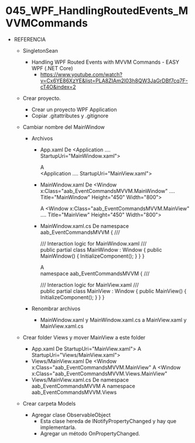 # 045_WPF_HandlingRoutedEvents_MVVMCommands

- REFERENCIA
	- SingletonSean
		- Handling WPF Routed Events with MVVM Commands - EASY WPF (.NET Core)
			- https://www.youtube.com/watch?v=Cx6YE86XzYE&list=PLA8ZIAm2I03h8QW3JaGrDBf7cq7F-cT4O&index=2
			
	- Crear proyecto.
		- Crear un proyecto WPF Application
		- Copiar .gitattributes y .gitignore
		
	- Cambiar nombre del MainWindow
		- Archivos
			- App.xaml
				De 
					<Application .... StartupUri="MainWindow.xaml">
				
				A  
					<Application .... StartupUri="MainView.xaml">
			- MainWindow.xaml
				De 
					<Window x:Class="aab_EventCommandsMVVM.MainWindow"
					....
					Title="MainWindow" Height="450" Width="800">
					
				A 
					<Window x:Class="aab_EventCommandsMVVM.MainView"
					....
					Title="MainView" Height="450" Width="800">
			- MainWindow.xaml.cs
				De 
					namespace aab_EventCommandsMVVM
					{
						/// <summary>
						/// Interaction logic for MainWindow.xaml
						/// </summary>
						public partial class MainWindow : Window
						{
							public MainWindow()
							{
								InitializeComponent();
							}
						}
					}
					
				A  
					namespace aab_EventCommandsMVVM
					{
						/// <summary>
						/// Interaction logic for MainView.xaml
						/// </summary>
						public partial class MainView : Window
						{
							public MainView()
							{
								InitializeComponent();
							}
						}
					}
					
		- Renombrar archivos 
			- MainWindow.xaml y MainWindow.xaml.cs a MainView.xaml y MainView.xaml.cs
			
	- Crear folder Views y mover MainView a este folder
		- App.xaml
			De 
				StartupUri="MainView.xaml">
			A
				StartupUri="Views/MainView.xaml">
		- Views/MainView.xaml
			De 
				<Window x:Class="aab_EventCommandsMVVM.MainView"
			A
				<Window x:Class="aab_EventCommandsMVVM.Views.MainView"
		- Views/MainView.xaml.cs
			De 
				namespace aab_EventCommandsMVVM
			A
				namespace aab_EventCommandsMVVM.Views
	
	- Crear carpeta Models
		- Agregar clase ObservableObject
			- Esta clase hereda de INotifyPropertyChanged y hay que implementarla.
			- Agregar un método OnPropertyChanged.
